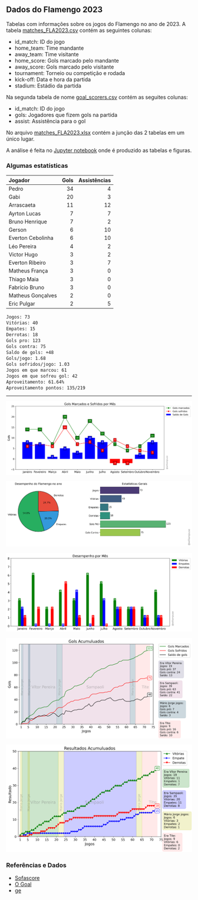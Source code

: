 ## Dados do Flamengo 2023

Tabelas com informações sobre os jogos do Flamengo no ano de 2023. A tabela [matches_FLA2023.csv](https://github.com/williamjouse/jogos-Flamengo-2023/blob/main/data/matches_FLA2023.csv)
contém as seguintes colunas:

- id_match: ID do jogo
- home_team: Time mandante
- away_team: Time visitante
- home_score: Gols marcado pelo mandante
- away_score: Gols marcado pelo visitante
- tournament: Torneio ou competição e rodada
- kick-off: Data e hora da partida
- stadium: Estádio da partida


Na segunda tabela de nome [goal_scorers.csv](https://github.com/williamjouse/jogos-Flamengo-2023/blob/main/data/goal_scorers.csv) contém as seguites colunas:

- id_match: ID do jogo
- gols: Jogadores que fizem gols na partida
- assist: Assistência para o gol


No arquivo [matches_FLA2023.xlsx](https://github.com/williamjouse/jogos-Flamengo-2023/blob/main/data/matches_FLA2023.xlsx) contém a junção das 2 tabelas em um único lugar.

A análise é feita no [Jupyter notebook](https://github.com/williamjouse/jogos-Flamengo-2023/blob/main/notebooks/01-New_Analysis.ipynb) onde é produzido as tabelas e figuras.




### Algumas estatísticas

| Jogador           |   Gols |   Assistências |
|:------------------|-------:|---------------:|
| Pedro             |     34 |              4 |
| Gabi              |     20 |              3 |
| Arrascaeta        |     11 |             12 |
| Ayrton Lucas      |      7 |              7 |
| Bruno Henrique    |      7 |              2 |
| Gerson            |      6 |             10 |
| Everton Cebolinha |      6 |             10 |
| Léo Pereira       |      4 |              2 |
| Victor Hugo       |      3 |              2 |
| Everton Ribeiro   |      3 |              7 |
| Matheus França    |      3 |              0 |
| Thiago Maia       |      3 |              0 |
| Fabrício Bruno    |      3 |              0 |
| Matheus Gonçalves |      2 |              0 |
| Eric Pulgar       |      2 |              5 |





```
Jogos: 73
Vitórias: 40
Empates: 15
Derrotas: 18 
Gols pro: 123
Gols contra: 75
Saldo de gols: +48
Gols/jogo: 1.68
Gols sofridos/jogo: 1.03
Jogos em que marcou: 61
Jogos em que sofreu gol: 42 
Aproveitamento: 61.64%
Aproveitamento pontos: 135/219
```
----


![img1.png](notebooks/figures/figure.png)

![img1.png](notebooks/figures/figure2.png)

![img1.png](notebooks/figures/figure3.png)

![img1.png](notebooks/figures/figure4.png)

![img1.png](notebooks/figures/figure8.png)


### Referências e Dados

- [Sofascore](https://www.sofascore.com/)
- [O Goal](https://www.ogol.com.br)
- [ge](https://ge.globo.com/)